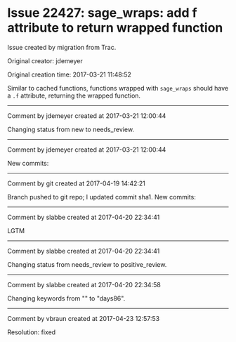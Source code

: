 # Issue 22427: sage_wraps: add f attribute to return wrapped function

Issue created by migration from Trac.

Original creator: jdemeyer

Original creation time: 2017-03-21 11:48:52

Similar to cached functions, functions wrapped with `sage_wraps` should have a `.f` attribute, returning the wrapped function.


---

Comment by jdemeyer created at 2017-03-21 12:00:44

Changing status from new to needs_review.


---

Comment by jdemeyer created at 2017-03-21 12:00:44

New commits:


---

Comment by git created at 2017-04-19 14:42:21

Branch pushed to git repo; I updated commit sha1. New commits:


---

Comment by slabbe created at 2017-04-20 22:34:41

LGTM


---

Comment by slabbe created at 2017-04-20 22:34:41

Changing status from needs_review to positive_review.


---

Comment by slabbe created at 2017-04-20 22:34:58

Changing keywords from "" to "days86".


---

Comment by vbraun created at 2017-04-23 12:57:53

Resolution: fixed
